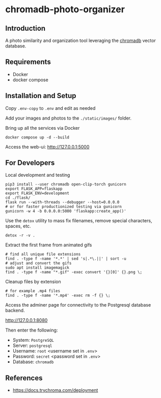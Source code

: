 # chromadb-photo-organizer

## Introduction

A photo similarity and organization tool leveraging the [chromadb](https://trychroma.com) vector database.

## Requirements

* Docker
* docker compose

## Installation and Setup

Copy `.env-copy` to `.env` and edit as needed

Add your images and photos to the `./static/images/` folder.

Bring up all the services via Docker

```shell
docker compose up -d --build
```

Access the web-ui: http://127.0.0.1:5000

## For Developers

Local development and testing

```shell
pip3 install --user chromadb open-clip-torch gunicorn
export FLASK_APP=flaskapp
export FLASK_ENV=development
cd ./flask/
flask run --with-threads --debugger --host=0.0.0.0
# or for faster productionized testing via gunicorn
gunicorn -w 4 -b 0.0.0.0:5000 'flaskapp:create_app()'
```

Use the `detox` utility to mass fix filenames, remove special characters, spaces, etc.

```shell
detox -r -v .
```

Extract the first frame from animated gifs

```shell
# find all unique file extensions
find . -type f -name '*.*' | sed 's|.*\.||' | sort -u
# adjust and convert the gifs
sudo apt install imagemagick
find . -type f -name "*.gif" -exec convert '{}[0]' {}.png \;
```

Cleanup files by extension

```shell
# for example .mp4 files
find . -type f -name '*.mp4' -exec rm -f {} \;
```

Access the adminer page for connectivity to the Postgresql database backend.

http://127.0.0.1:8080

Then enter the following:

* System: `PostgreSQL`
* Server: `postgresql`
* Username: `root` <username set in `.env`>
* Password: `secret` <password set in `.env`>
* Database: `chromadb`

## References

* https://docs.trychroma.com/deployment
